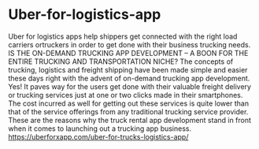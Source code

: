 # Uber-for-logistics-app
Uber for logistics apps help shippers get connected with the right load carriers ortruckers in order to get done with their business trucking needs. IS THE ON-DEMAND TRUCKING APP DEVELOPMENT – A BOON FOR THE ENTIRE TRUCKING AND TRANSPORTATION NICHE?  The concepts of trucking, logistics and freight shipping have been made simple and easier these days right with the advent of on-demand trucking app development. Yes! It paves way for the users get done with their valuable freight delivery or trucking services just at one or two clicks made in their smartphones.  The cost incurred as well for getting out these services is quite lower than that of the service offerings from any traditional trucking service provider. These are the reasons why the truck rental app development stand in front when it comes to launching out a trucking app business. https://uberforxapp.com/uber-for-trucks-logistics-app/
